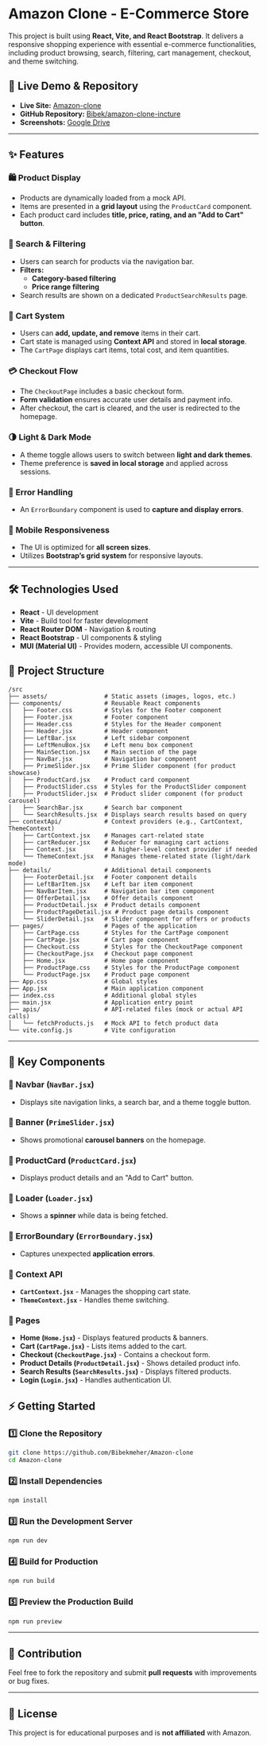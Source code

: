 # Amazon Clone - E-Commerce Store

This project is built using **React, Vite, and React Bootstrap**. It delivers a responsive shopping experience with essential e-commerce functionalities, including product browsing, search, filtering, cart management, checkout, and theme switching.

## 🚀 Live Demo & Repository
- **Live Site:** [Amazon-clone](https://amazon-frontend-dev.netlify.app/)
- **GitHub Repository:** [Bibek/amazon-clone-incture](https://github.com/Bibekmeher/Amazon-clone)
- **Screenshots:** [Google Drive]()

---

## ✨ Features

### 🛍️ Product Display
- Products are dynamically loaded from a mock API.
- Items are presented in a **grid layout** using the `ProductCard` component.
- Each product card includes **title, price, rating, and an "Add to Cart" button**.

### 🔎 Search & Filtering
- Users can search for products via the navigation bar.
- **Filters:**
  - **Category-based filtering**
  - **Price range filtering**
- Search results are shown on a dedicated `ProductSearchResults` page.

### 🛒 Cart System
- Users can **add, update, and remove** items in their cart.
- Cart state is managed using **Context API** and stored in **local storage**.
- The `CartPage` displays cart items, total cost, and item quantities.

### 💳 Checkout Flow
- The `CheckoutPage` includes a basic checkout form.
- **Form validation** ensures accurate user details and payment info.
- After checkout, the cart is cleared, and the user is redirected to the homepage.

### 🌗 Light & Dark Mode
- A theme toggle allows users to switch between **light and dark themes**.
- Theme preference is **saved in local storage** and applied across sessions.

### 🚧 Error Handling
- An `ErrorBoundary` component is used to **capture and display errors**.

### 📱 Mobile Responsiveness
- The UI is optimized for **all screen sizes**.
- Utilizes **Bootstrap’s grid system** for responsive layouts.

---

## 🛠️ Technologies Used

- **React** - UI development
- **Vite** - Build tool for faster development
- **React Router DOM** - Navigation & routing
- **React Bootstrap** - UI components & styling
- **MUI (Material UI)** - Provides modern, accessible UI components.

## 📂 Project Structure

```
/src
├── assets/                # Static assets (images, logos, etc.)
├── components/            # Reusable React components
│   ├── Footer.css         # Styles for the Footer component
│   ├── Footer.jsx         # Footer component
│   ├── Header.css         # Styles for the Header component
│   ├── Header.jsx         # Header component
│   ├── LeftBar.jsx        # Left sidebar component
│   ├── LeftMenuBox.jsx    # Left menu box component
│   ├── MainSection.jsx    # Main section of the page
│   ├── NavBar.jsx         # Navigation bar component
│   ├── PrimeSlider.jsx    # Prime Slider component (for product showcase)
│   ├── ProductCard.jsx    # Product card component
│   ├── ProductSlider.css  # Styles for the ProductSlider component
│   ├── ProductSlider.jsx  # Product slider component (for product carousel)
│   ├── SearchBar.jsx      # Search bar component
│   └── SearchResults.jsx  # Displays search results based on query
├── contextApi/            # Context providers (e.g., CartContext, ThemeContext)
│   ├── CartContext.jsx    # Manages cart-related state
│   ├── cartReducer.jsx    # Reducer for managing cart actions
│   ├── Context.jsx        # A higher-level context provider if needed
│   └── ThemeContext.jsx   # Manages theme-related state (light/dark mode)
├── details/               # Additional detail components
│   ├── FooterDetail.jsx   # Footer component details
│   ├── LeftBarItem.jsx    # Left bar item component
│   ├── NavBarItem.jsx     # Navigation bar item component
│   ├── OfferDetail.jsx    # Offer details component
│   ├── ProductDetail.jsx  # Product details component
│   ├── ProductPageDetail.jsx # Product page details component
│   └── SliderDetail.jsx   # Slider component for offers or products
├── pages/                 # Pages of the application
│   ├── CartPage.css       # Styles for the CartPage component
│   ├── CartPage.jsx       # Cart page component
│   ├── Checkout.css       # Styles for the CheckoutPage component
│   ├── CheckoutPage.jsx   # Checkout page component
│   ├── Home.jsx           # Home page component
│   ├── ProductPage.css    # Styles for the ProductPage component
│   └── ProductPage.jsx    # Product page component
├── App.css                # Global styles
├── App.jsx                # Main application component
├── index.css              # Additional global styles
├── main.jsx               # Application entry point
├── apis/                  # API-related files (mock or actual API calls)
│   └── fetchProducts.js   # Mock API to fetch product data
└── vite.config.js         # Vite configuration

```

---

## 🔑 Key Components

### 📌 Navbar (`NavBar.jsx`)
- Displays site navigation links, a search bar, and a theme toggle button.

### 📌 Banner (`PrimeSlider.jsx`)
- Shows promotional **carousel banners** on the homepage.

### 📌 ProductCard (`ProductCard.jsx`)
- Displays product details and an "Add to Cart" button.

### 📌 Loader (`Loader.jsx`)
- Shows a **spinner** while data is being fetched.

### 📌 ErrorBoundary (`ErrorBoundary.jsx`)
- Captures unexpected **application errors**.

### 📌 Context API
- **`CartContext.jsx`** - Manages the shopping cart state.
- **`ThemeContext.jsx`** - Handles theme switching.

### 📌 Pages
- **Home (`Home.jsx`)** - Displays featured products & banners.
- **Cart (`CartPage.jsx`)** - Lists items added to the cart.
- **Checkout (`CheckoutPage.jsx`)** - Contains a checkout form.
- **Product Details (`ProductDetail.jsx`)** - Shows detailed product info.
- **Search Results (`SearchResults.jsx`)** - Displays filtered products.
- **Login (`Login.jsx`)** - Handles authentication UI.


## ⚡ Getting Started

### 1️⃣ Clone the Repository
```sh
git clone https://github.com/Bibekmeher/Amazon-clone
cd Amazon-clone
```

### 2️⃣ Install Dependencies
```sh
npm install
```

### 3️⃣ Run the Development Server
```sh
npm run dev
```

### 4️⃣ Build for Production
```sh
npm run build
```

### 5️⃣ Preview the Production Build
```sh
npm run preview
```

---

## 🎯 Contribution
Feel free to fork the repository and submit **pull requests** with improvements or bug fixes.

---

## 📝 License
This project is for educational purposes and is **not affiliated** with Amazon.
